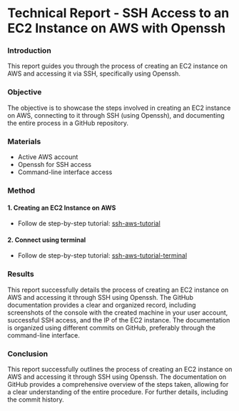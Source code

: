# Technical Report - SSH Access to an EC2 Instance on AWS with Openssh

### Introduction
This report guides you through the process of creating an EC2 instance on AWS and accessing it via SSH, specifically using Openssh.

### Objective
The objective is to showcase the steps involved in creating an EC2 instance on AWS, connecting to it through SSH (using Openssh), and documenting the entire process in a GitHub repository.

### Materials
- Active AWS account
- Openssh for SSH access
- Command-line interface access

### Method

#### 1. Creating an EC2 Instance on AWS

- Follow de step-by-step tutorial: [ssh-aws-tutorial](https://ior.ad/9N12?iframeHash=viewsteps)

#### 2. Connect using terminal

- Follow de step-by-step tutorial: [ssh-aws-tutorial-terminal](https://drive.google.com/drive/folders/1gcn4ZvMRvLNPsNJexjFuCzWGzhBiJ9Q6?usp=sharing)

### Results
This report successfully details the process of creating an EC2 instance on AWS and accessing it through SSH using Openssh. The GitHub documentation provides a clear and organized record, including screenshots of the console with the created machine in your user account, successful SSH access, and the IP of the EC2 instance. The documentation is organized using different commits on GitHub, preferably through the command-line interface.

### Conclusion
This report successfully outlines the process of creating an EC2 instance on AWS and accessing it through SSH using Openssh. The documentation on GitHub provides a comprehensive overview of the steps taken, allowing for a clear understanding of the entire procedure. For further details, including the commit history.
